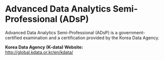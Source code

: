 # Advanced Data Analytics Semi-Professional (ADsP)

Advanced Data Analytics Semi-Professional (ADsP) is a government-certified examination and a certification provided by the Korea Data Agency.

**Korea Data Agency (K-data) Website:**  
http://global.kdata.or.kr/en/kdata/
